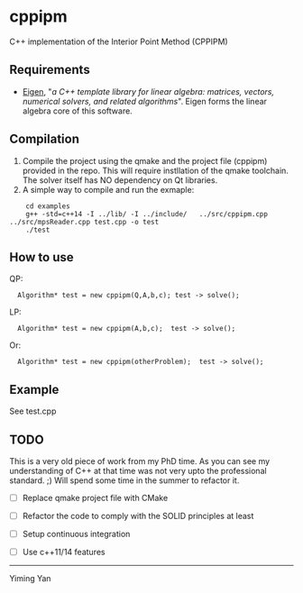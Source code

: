 cppipm
=====
C++ implementation of the Interior Point Method (CPPIPM)

## Requirements
* [Eigen](http://eigen.tuxfamily.org/index.php?title=Main_Page), "*a C++ template library for linear algebra: matrices, vectors, numerical solvers, and related algorithms*". 
Eigen forms the linear algebra core of this software.

## Compilation 
1. Compile the project using the qmake and the project file (cppipm) provided in the repo. This will require instllation of the qmake toolchain. The solver itself has NO dependency on Qt libraries. 
2. A simple way to compile and run the exmaple: 
  ```
      cd examples
      g++ -std=c++14 -I ../lib/ -I ../include/   ../src/cppipm.cpp ../src/mpsReader.cpp test.cpp -o test
      ./test
  ```

## How to use
QP:

```
  Algorithm* test = new cppipm(Q,A,b,c); test -> solve();
```

LP:

```
  Algorithm* test = new cppipm(A,b,c);  test -> solve(); 
```

Or:

```
  Algorithm* test = new cppipm(otherProblem);  test -> solve();
```

## Example
See test.cpp

## TODO
This is a very old piece of work from my PhD time. As you can see my understanding of C++ at that time was not very upto the professional standard. ;) 
Will spend some time in the summer to refactor it. 
 - [ ] Replace qmake project file with CMake
 - [ ] Refactor the code to comply with the SOLID principles at least
 - [ ] Setup continuous integration
 - [ ] Use c++11/14 features 


----
Yiming Yan
